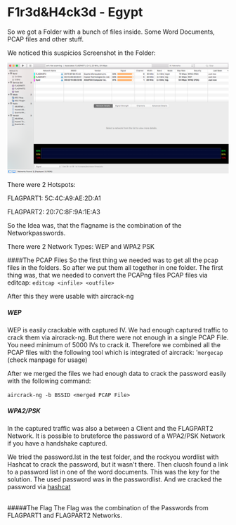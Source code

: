 # F1r3d&H4ck3d - Egypt

So we got a Folder with a bunch of files inside.
Some Word Documents, PCAP files and other stuff.

We noticed this suspicios Screenshot in the Folder:

![found screen](work.png)

There were 2 Hotspots:

FLAGPART1: 5C:4C:A9:AE:2D:A1

FLAGPART2: 20:7C:8F:9A:1E:A3

So the Idea was, that the flagname is the combination of the Networkpasswords.

There were 2 Network Types: WEP and WPA2 PSK

####The PCAP Files
So the first thing we needed was to get all the pcap files in the folders.
So after we put them all together in one folder.
The first thing was, that we needed to convert the PCAPng files PCAP files via editcap:
`editcap <infile> <outfile>`

After this they were usable with aircrack-ng


##### WEP

WEP is easily crackable with captured IV. We had enough captured traffic to crack them via aircrack-ng.
But there were not enough in a single PCAP File. You need minimum of 5000 IVs to crack it.
Therefore we combined all the PCAP files with the following tool which is integrated of aircrack: '`mergecap` (check manpage for usage)

After we merged the files we had enough data to crack the password easily with the following command:

`aircrack-ng -b BSSID <merged PCAP File>`

##### WPA2/PSK

In the captured traffic was also a between a Client and the FLAGPART2 Network.
It is possible to bruteforce the password of a WPA2/PSK Network if you have a handshake captured.

We tried the password.lst in the test folder, and the rockyou wordlist with Hashcat to crack the password, but it wasn't there.
Then cluosh found a link to a password list in one of the word documents.
This was the key for the solution. The used password was in the passwordlist. And we cracked the password via [hashcat](https://hashcat.net/hashcat/)

<br />
#####The Flag
The Flag was the combination of the Passwords from FLAGPART1 and FLAGPART2 Networks.

